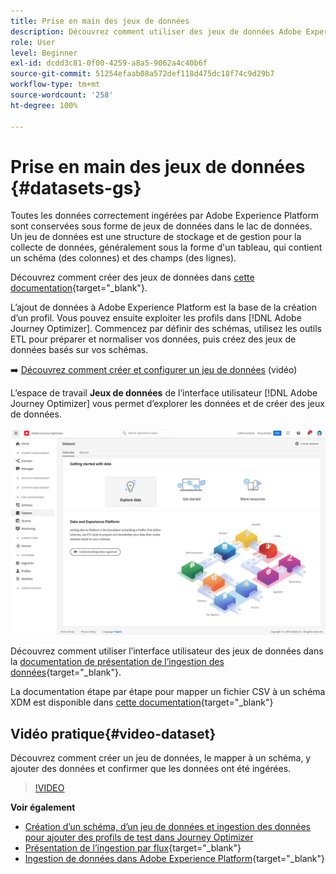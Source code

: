 ```yaml
---
title: Prise en main des jeux de données
description: Découvrez comment utiliser des jeux de données Adobe Experience Platform dans Adobe Journey Optimizer
role: User
level: Beginner
exl-id: dcdd3c81-0f00-4259-a8a5-9062a4c40b6f
source-git-commit: 51254efaab08a572def118d475dc18f74c9d29b7
workflow-type: tm+mt
source-wordcount: '258'
ht-degree: 100%

---
```


# Prise en main des jeux de données {#datasets-gs}

Toutes les données correctement ingérées par Adobe Experience Platform sont conservées sous forme de jeux de données dans le lac de données. Un jeu de données est une structure de stockage et de gestion pour la collecte de données, généralement sous la forme d&#39;un tableau, qui contient un schéma (des colonnes) et des champs (des lignes).

Découvrez comment créer des jeux de données dans [cette documentation](https://experienceleague.adobe.com/docs/experience-platform/catalog/datasets/overview.html?lang=fr){target=&quot;_blank&quot;}.

L’ajout de données à Adobe Experience Platform est la base de la création d’un profil. Vous pouvez ensuite exploiter les profils dans [!DNL Adobe Journey Optimizer]. Commencez par définir des schémas, utilisez les outils ETL pour préparer et normaliser vos données, puis créez des jeux de données basés sur vos schémas.

➡️ [Découvrez comment créer et configurer un jeu de données](#video-dataset) (vidéo)

L’espace de travail **Jeux de données** de l’interface utilisateur [!DNL Adobe Journey Optimizer] vous permet d’explorer les données et de créer des jeux de données.

![](../assets/datasets-home.png)

Découvrez comment utiliser l’interface utilisateur des jeux de données dans la [documentation de présentation de l’ingestion des données](https://experienceleague.adobe.com/docs/experience-platform/ingestion/home.html?lang=fr){target=&quot;_blank&quot;}.

La documentation étape par étape pour mapper un fichier CSV à un schéma XDM est disponible dans [cette documentation](https://experienceleague.adobe.com/docs/experience-platform/ingestion/tutorials/map-a-csv-file.html?lang=fr){target=&quot;_blank&quot;}


## Vidéo pratique{#video-dataset}

Découvrez comment créer un jeu de données, le mapper à un schéma, y ajouter des données et confirmer que les données ont été ingérées.

>[!VIDEO](https://video.tv.adobe.com/v/334293?quality=12)

**Voir également**

* [Création d’un schéma, d’un jeu de données et ingestion des données pour ajouter des profils de test dans Journey Optimizer](../building-journeys/creating-test-profiles.md)
* [Présentation de l’ingestion par flux](https://experienceleague.adobe.com/docs/experience-platform/ingestion/streaming/overview.html?lang=fr){target=&quot;_blank&quot;}
* [Ingestion de données dans Adobe Experience Platform](https://experienceleague.adobe.com/docs/experience-platform/ingestion/tutorials/ingest-batch-data.html?lang=fr){target=&quot;_blank&quot;}
